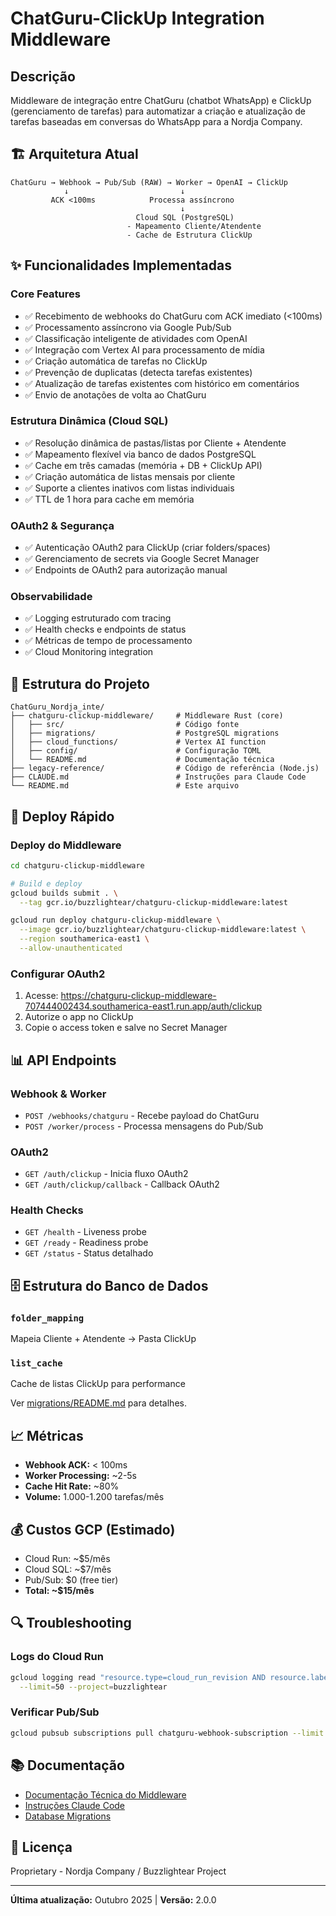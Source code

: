 # ChatGuru-ClickUp Integration Middleware

## Descrição
Middleware de integração entre ChatGuru (chatbot WhatsApp) e ClickUp (gerenciamento de tarefas) para automatizar a criação e atualização de tarefas baseadas em conversas do WhatsApp para a Nordja Company.

## 🏗️ Arquitetura Atual

```
ChatGuru → Webhook → Pub/Sub (RAW) → Worker → OpenAI → ClickUp
            ↓                         ↓
         ACK <100ms            Processa assíncrono
                                      ↓
                            Cloud SQL (PostgreSQL)
                          - Mapeamento Cliente/Atendente
                          - Cache de Estrutura ClickUp
```

## ✨ Funcionalidades Implementadas

### Core Features
- ✅ Recebimento de webhooks do ChatGuru com ACK imediato (<100ms)
- ✅ Processamento assíncrono via Google Pub/Sub
- ✅ Classificação inteligente de atividades com OpenAI
- ✅ Integração com Vertex AI para processamento de mídia
- ✅ Criação automática de tarefas no ClickUp
- ✅ Prevenção de duplicatas (detecta tarefas existentes)
- ✅ Atualização de tarefas existentes com histórico em comentários
- ✅ Envio de anotações de volta ao ChatGuru

### Estrutura Dinâmica (Cloud SQL)
- ✅ Resolução dinâmica de pastas/listas por Cliente + Atendente
- ✅ Mapeamento flexível via banco de dados PostgreSQL
- ✅ Cache em três camadas (memória + DB + ClickUp API)
- ✅ Criação automática de listas mensais por cliente
- ✅ Suporte a clientes inativos com listas individuais
- ✅ TTL de 1 hora para cache em memória

### OAuth2 & Segurança
- ✅ Autenticação OAuth2 para ClickUp (criar folders/spaces)
- ✅ Gerenciamento de secrets via Google Secret Manager
- ✅ Endpoints de OAuth2 para autorização manual

### Observabilidade
- ✅ Logging estruturado com tracing
- ✅ Health checks e endpoints de status
- ✅ Métricas de tempo de processamento
- ✅ Cloud Monitoring integration

## 📁 Estrutura do Projeto

```
ChatGuru_Nordja_inte/
├── chatguru-clickup-middleware/     # Middleware Rust (core)
│   ├── src/                         # Código fonte
│   ├── migrations/                  # PostgreSQL migrations
│   ├── cloud_functions/             # Vertex AI function
│   ├── config/                      # Configuração TOML
│   └── README.md                    # Documentação técnica
├── legacy-reference/                # Código de referência (Node.js)
├── CLAUDE.md                        # Instruções para Claude Code
└── README.md                        # Este arquivo
```

## 🚀 Deploy Rápido

### Deploy do Middleware

```bash
cd chatguru-clickup-middleware

# Build e deploy
gcloud builds submit . \
  --tag gcr.io/buzzlightear/chatguru-clickup-middleware:latest

gcloud run deploy chatguru-clickup-middleware \
  --image gcr.io/buzzlightear/chatguru-clickup-middleware:latest \
  --region southamerica-east1 \
  --allow-unauthenticated
```

### Configurar OAuth2

1. Acesse: https://chatguru-clickup-middleware-707444002434.southamerica-east1.run.app/auth/clickup
2. Autorize o app no ClickUp
3. Copie o access token e salve no Secret Manager

## 📊 API Endpoints

### Webhook & Worker
- `POST /webhooks/chatguru` - Recebe payload do ChatGuru
- `POST /worker/process` - Processa mensagens do Pub/Sub

### OAuth2
- `GET /auth/clickup` - Inicia fluxo OAuth2
- `GET /auth/clickup/callback` - Callback OAuth2

### Health Checks
- `GET /health` - Liveness probe
- `GET /ready` - Readiness probe
- `GET /status` - Status detalhado

## 🗄️ Estrutura do Banco de Dados

### `folder_mapping`
Mapeia Cliente + Atendente → Pasta ClickUp

### `list_cache`
Cache de listas ClickUp para performance

Ver [migrations/README.md](chatguru-clickup-middleware/migrations/README.md) para detalhes.

## 📈 Métricas

- **Webhook ACK:** < 100ms
- **Worker Processing:** ~2-5s
- **Cache Hit Rate:** ~80%
- **Volume:** 1.000-1.200 tarefas/mês

## 💰 Custos GCP (Estimado)

- Cloud Run: ~$5/mês
- Cloud SQL: ~$7/mês
- Pub/Sub: $0 (free tier)
- **Total: ~$15/mês**

## 🔍 Troubleshooting

### Logs do Cloud Run

```bash
gcloud logging read "resource.type=cloud_run_revision AND resource.labels.service_name=chatguru-clickup-middleware" \
  --limit=50 --project=buzzlightear
```

### Verificar Pub/Sub

```bash
gcloud pubsub subscriptions pull chatguru-webhook-subscription --limit 10 --auto-ack
```

## 📚 Documentação

- [Documentação Técnica do Middleware](chatguru-clickup-middleware/README.md)
- [Instruções Claude Code](CLAUDE.md)
- [Database Migrations](chatguru-clickup-middleware/migrations/README.md)

## 📝 Licença

Proprietary - Nordja Company / Buzzlightear Project

---

**Última atualização:** Outubro 2025 | **Versão:** 2.0.0
